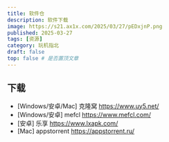 ```yaml
---
title: 软件仓 
description: 软件下载
image: https://s21.ax1x.com/2025/03/27/pEDxjnP.png 
published: 2025-03-27
tags: [资源]
category: 玩机指北
draft: false
top: false # 是否置顶文章
---
```


## 下载

* [Windows/安卓/Mac] 克隆窝 <https://www.uy5.net/>
* [Windows/安卓] mefcl <https://www.mefcl.com/>
* [安卓] 乐享 <https://www.lxapk.com/>
* [Mac] appstorrent <https://appstorrent.ru/>
